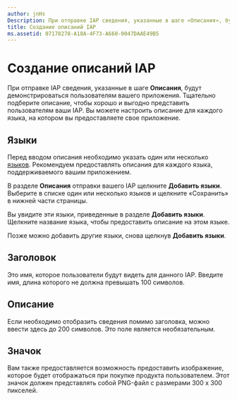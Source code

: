 ```yaml
---
author: jnHs
Description: При отправке IAP сведения, указанные в шаге «Описания», будут демонстрироваться пользователям вашего приложения.
title: Создание описаний IAP
ms.assetid: 07178278-A18A-4F73-A660-0047DAAE49B5
---
```


# Создание описаний IAP


При отправке IAP сведения, указанные в шаге **Описания**, будут демонстрироваться пользователям вашего приложения. Тщательно подберите описание, чтобы хорошо и выгодно представить пользователям ваши IAP. Вы можете настроить описание для каждого языка, на котором вы предоставляете свое приложение.

## Языки


Перед вводом описания необходимо указать один или несколько [языков](supported-languages.md). Рекомендуем предоставлять описания для каждого языка, поддерживаемого вашим приложением.

В разделе **Описания** отправки вашего IAP щелкните **Добавить языки**. Выберите в списке один или несколько языков и щелкните «Сохранить» в нижней части страницы.

Вы увидите эти языки, приведенные в разделе **Добавить языки**. Щелкните название языка, чтобы предоставить описание на этом языке.

Позже можно добавить другие языки, снова щелкнув **Добавить языки**.

## Заголовок


Это имя, которое пользователи будут видеть для данного IAP. Введите имя, длина которого не должна превышать 100 символов.

## Описание


Если необходимо отобразить сведения помимо заголовка, можно ввести здесь до 200 символов. Это поле является необязательным.

## Значок


Вам также предоставляется возможность предоставить изображение, которое будет отображаться при покупке продукта пользователем. Этот значок должен представлять собой PNG-файл с размерами 300 x 300 пикселей.

 

 






<!--HONumber=May16_HO2-->


